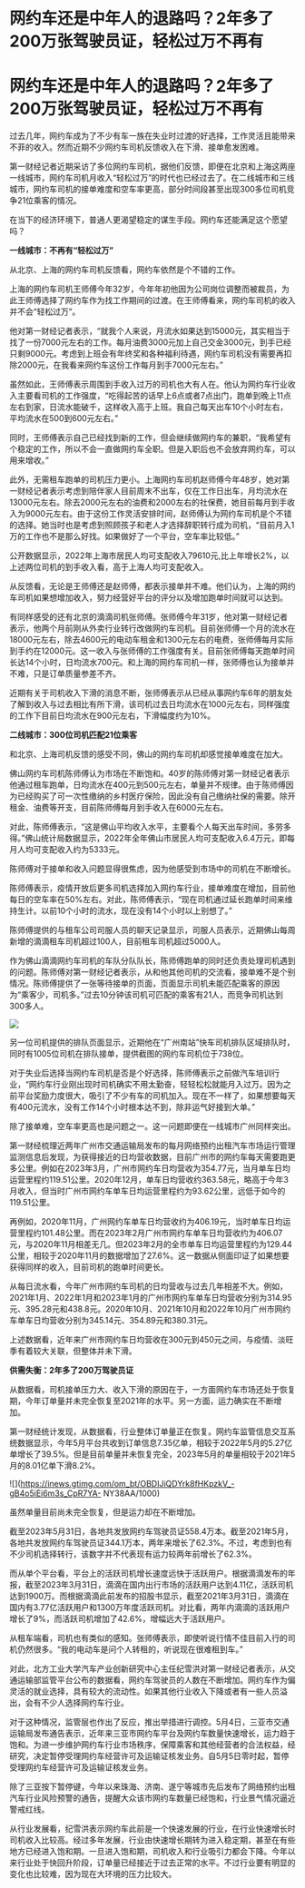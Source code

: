# 网约车还是中年人的退路吗？2年多了200万张驾驶员证，轻松过万不再有

# 网约车还是中年人的退路吗？2年多了200万张驾驶员证，轻松过万不再有

过去几年，网约车成为了不少有车一族在失业时过渡的好选择，工作灵活且能带来不菲的收入。然而近期不少网约车司机反馈收入在下滑、接单愈发困难。

第一财经记者近期采访了多位网约车司机，据他们反馈，即便在北京和上海这两座一线城市，网约车司机月收入“轻松过万”的时代也已经过去了。在二线城市和三线城市，网约车司机的接单难度和空车率更高，部分时间段甚至出现300多位司机竞争21位乘客的情况。

在当下的经济环境下，普通人更渴望稳定的谋生手段。网约车还能满足这个愿望吗？

**一线城市：不再有“轻松过万”**

从北京、上海的网约车司机反馈看，网约车依然是个不错的工作。

上海的网约车司机王师傅今年32岁，今年年初他因为公司岗位调整而被裁员，为此王师傅选择了网约车作为找工作期间的过渡。在王师傅看来，网约车司机的收入并不会“轻松过万”。

他对第一财经记者表示，“就我个人来说，月流水如果达到15000元，其实相当于找了一份7000元左右的工作。每月油费3000元加上自己交金3000元，到手已经只剩9000元。考虑到上班会有年终奖和各种福利待遇，网约车司机没有需要再扣除2000元，在我看来网约车这份工作每月到手7000元左右。”

虽然如此，王师傅表示周围到手收入过万的司机也大有人在。他认为网约车行业收入主要看司机的工作强度，“吃得起苦的话早上6点或者7点出门，跑单到晚上11点左右到家，日流水能破千，这样收入高于上班。我自己每天出车10个小时左右，平均流水在500到600元左右。”

同时，王师傅表示自己已经找到新的工作，但会继续做网约车的兼职，“我希望有个稳定的工作，所以不会一直做网约车全职。但是入职后也不会放弃网约车，可以用来增收。”

此外，无需租车跑单的司机压力更小。上海网约车司机赵师傅今年48岁，她对第一财经记者表示考虑到陪伴家人目前周末不出车，仅在工作日出车，月均流水在13000元左右。除去2000元左右的油费和2000左右的社保费，她目前每月到手收入为9000元左右。由于这份工作灵活安排时间，赵师傅认为网约车司机是个不错的选择。她当时也是考虑到照顾孩子和老人才选择辞职转行成为司机，“目前月入1万的工作也不是那么好找。如果做好了一个平台，空车率比较低。”

公开数据显示，2022年上海市居民人均可支配收入79610元,比上年增长2%，以上述两位司机的到手收入看，高于上海人均可支配收入。

从反馈看，无论是王师傅还是赵师傅，都表示接单并不难。他们认为，上海的网约车司机如果想增加收入，努力经营好平台的评分以及增加跑单时间就可以达到。

有同样感受的还有北京的滴滴司机张师傅。张师傅今年31岁，他对第一财经记者表示，他两个月前刚从外卖行业转行改做网约车司机。目前张师傅一个月的流水在18000元左右，除去4600元的电动车租金和1300元左右的电费，张师傅每月实际到手约在12000元。这一收入与张师傅的工作强度有关。目前张师傅每天跑单时间长达14个小时，日均流水700元。和上海的网约车司机一样，张师傅也认为接单并不难，只是订单质量参差不齐。

近期有关于司机收入下滑的消息不断，张师傅表示从已经从事网约车6年的朋友处了解到收入与过去相比有所下滑，该司机过去日均流水在1000元左右，同样强度的工作下目前日均流水在900元左右，下滑幅度约为10%。

**二线城市：300位司机匹配21位乘客**

和北京、上海司机反馈的感受不同，佛山的网约车司机却感觉接单难度在加大。

佛山网约车司机陈师傅认为市场在不断饱和。40岁的陈师傅对第一财经记者表示他通过租车跑单，日均流水在400元到500元左右，单量并不规律。由于陈师傅因为已经购买了可一次性缴纳的乡村医疗保险，因此没有自己缴纳社保的需要。除开租金、油费等开支，目前陈师傅每月到手收入在6000元左右。

对此，陈师傅表示，“这是佛山平均收入水平，主要看个人每天出车时间，多劳多得。”佛山统计局数据显示，2022年全年佛山市居民人均可支配收入6.4万元，即每月人均可支配收入约为5333元。

陈师傅对于接单和收入问题显得很焦虑，因为他感受到市场中的司机在不断增长。

陈师傅表示，疫情开放后更多司机选择加入网约车行业，接单难度在增加，目前他每日的空车率在50%左右。对此，陈师傅表示，“现在司机通过延长跑单时间来维持生计。以前10个小时的流水，现在没有14个小时以上别想了。”

陈师傅提供的与租车公司司服人员的聊天记录显示，司服人员表示，近期佛山每周新增的滴滴租车司机超过100人，目前租车司机超过5000人。

作为佛山滴滴网约车司机的车队分队队长，陈师傅跑单的同时还负责处理司机遇到的问题。陈师傅对第一财经记者表示，从和他其他司机的交流看，接单难不是个别情况。陈师傅提供了一张等待接单的页面，页面显示司机未能匹配乘客的原因为“乘客少，司机多。”过去10分钟该司机可匹配的乘客有21人，而竞争司机达到300多人。

![](https://inews.gtimg.com/om_bt/OcLUt8NZCHGgfHVs7IqVeXwGHOpnUNpgi-1jpKpgglV_0AA/1000)

另一位司机提供的排队页面显示，近期他在“广州南站”快车司机排队区域排队时，同时有1005位司机在排队接单，提供截图的网约车司机位于738位。

对于失业后选择当网约车司机是否是个好选择，陈师傅表示之前做汽车培训行业，“网约车行业刚出现时司机确实不用太勤奋，轻轻松松就能月入过万。因为之前平台奖励力度很大，吸引了不少有车的司机加入。现在不一样了，如果想要每天有400元流水，没有工作14个小时根本达不到，除非运气好接到大单。”

除了接单难，空车率更高也是问题之一。这一问题即便在一线城市广州同样突出。

第一财经梳理近两年广州市交通运输局发布的每月网络预约出租汽车市场运行管理监测信息后发现，为获得接近的日均营收数据，目前广州市的网约车每天需要跑更多公里。例如在2023年3月，广州市网约车日均营收为354.77元，当月单车日均运营里程约119.51公里。2020年12月，单车日均营收约363.58元，略高于今年3月收入，但当时广州市网约车单车日均运营里程约为93.62公里，远低于如今的119.51公里。

再例如，2020年11月，广州网约车单车日均营收约为406.19元，当时单车日均运营里程约101.48公里。而在2023年2月广州市网约车单车日均营收约为406.07元，与2020年11月相差无几。但2023年2月的全市单车日均运营里程约为129.44公里，相较于2020年11月的数据增加了27.6%。这一数据从侧面印证了如果想要获得同样的收入，目前司机的跑单时间更长。

从每日流水看，今年广州市网约车司机的日均营收与过去几年相差不大。例如，2021年1月、2022年1月和2023年1月的广州市网约车单车日均营收分别为314.95元、395.28元和438.8元。2020年10月、2021年10月和2022年10月广州市网约车单车日均营收分别为345.14元、354.89元和380.31元。

上述数据看，近年来广州市网约车日均营收在300元到450元之间，与疫情、淡旺季有着较大关联，但整体并未下滑。

**供需失衡：2年多了200万驾驶员证**

从数据看，司机接单压力大、收入下滑的原因在于，一方面网约车市场还处于恢复期，今年订单量并未完全恢复至2021年的水平。另一方面，运力确实在不断增加。

第一财经统计发现，从数据看，行业整体订单量正在恢复。网约车监管信息交互系统数据显示，今年5月平台共收到订单信息7.35亿单，相较于2022年5月的5.27亿单增长了39.5%。但是目前单量并未恢复完全，2023年5月的单量相较于2021年5月的8.01亿单下滑8.2%。

![](https://inews.gtimg.com/om_bt/OBDIJiQDYrk8fHKpzkV_-gB4o5iEi6m3s_CpR7YA-
NY38AA/1000)

虽然单量目前尚未完全恢复，但是运力却在不断增加。

截至2023年5月31日，各地共发放网约车驾驶员证558.4万本。截至2021年5月，各地共发放网约车驾驶员证344.1万本，两年来增长了62.3%。不过，考虑到也有不少司机选择转行，该数字并不代表现有运力较两年前增长了62.3%。

而从单个平台看，平台上的活跃司机增长速度远快于活跃用户。根据滴滴发布的年报，截至2023年3月31日，滴滴在国内出行市场的活跃用户达到4.11亿，活跃司机达到1900万。而根据滴滴此前发布的招股书显示，截至2021年3月31日，滴滴在国内有3.77亿活跃用户和1300万年度活跃司机。对比看，两年内滴滴的活跃用户增长了9%，而活跃司机增加了42.6%，增幅远大于活跃用户。

从租车端看，司机也有类似的感知。张师傅表示，即使听说行情不佳目前入行的司机仍然很多。“我的电动车是问个人转租的，听说现在很难租到车。”

对此，北方工业大学汽车产业创新研究中心主任纪雪洪对第一财经记者表示，从交通运输部监管平台公布的数据看，网约车驾驶员的人数在不断增加。网约车作为偏灵活的就业选择，具有较大的流动性。如果其他行业收入下降或者有一些人员溢出，会有不少人选择网约车行业。

对于这种情况，监管层也作出了反应，推出举措进行调控。5月4日，三亚市交通运输局发布通告表示，近年来三亚市网约车平台及网约车数量快速增长，运力趋于饱和。为进一步维护网约车行业市场秩序，保障乘客和其他经营者的合法权益，经研究，决定暂停受理网约车经营许可及运输证核发业务。自5月5日零时起，暂停受理网约车经营许可及运输证核发业务。

除了三亚按下暂停键，今年以来珠海、济南、遂宁等城市先后发布了网络预约出租汽车行业风险预警的通告，提醒大众该市网约车数量已经饱和，行业景气情况逼近警戒红线。

从行业发展看，纪雪洪表示网约车此前是一个快速发展的行业，在行业快速增长时司机收入比较高。经过多年发展，行业由快速增长期转为进入稳定期，甚至在有些地方已经进入饱和期。一旦进入饱和期，司机收入和行业吸引力都会下降。今年以来行业处于快回升阶段，订单量已经接近于过去正常的水平。不过行业要有明显的变化也比较难，因为现在大环境的压力比较大。

